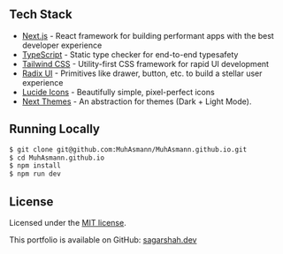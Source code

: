 
## Tech Stack

- [Next.js](https://nextjs.org) - React framework for building performant apps with the best developer experience
- [TypeScript](https://typescriptlang.org) - Static type checker for end-to-end typesafety
- [Tailwind CSS](https://tailwindcss.com) - Utility-first CSS framework for rapid UI development
- [Radix UI](https://www.radix-ui.com/) - Primitives like drawer, button, etc. to build a stellar user experience
- [Lucide Icons](https://lucide.dev) - Beautifully simple, pixel-perfect icons
- [Next Themes](https://github.com/pacocoursey/next-themes) - An abstraction for themes (Dark + Light Mode).

## Running Locally

```bash
$ git clone git@github.com:MuhAsmann/MuhAsmann.github.io.git
$ cd MuhAsmann.github.io
$ npm install
$ npm run dev
```

## License

Licensed under the [MIT license](https://github.com/MuhAsmann/MuhAsmann.github.io/blob/main/LICENSE).


This portfolio is available on GitHub: [sagarshah.dev](https://github.com/MuhAsmann/MuhAsmann.github.io)

